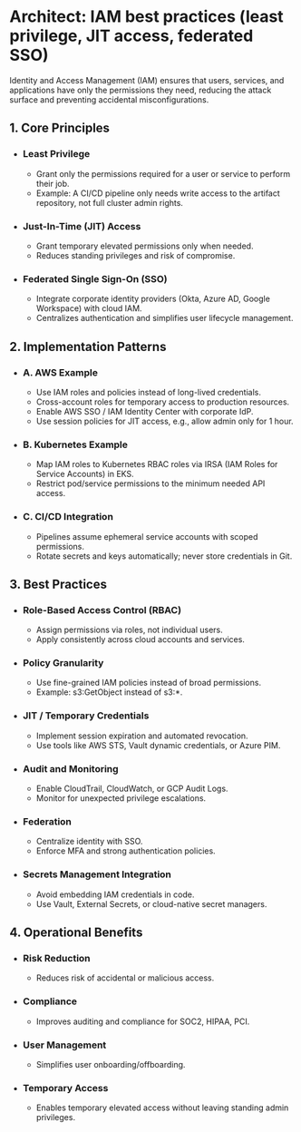 # Architect: IAM best practices (least privilege, JIT access, federated SSO)

Identity and Access Management (IAM) ensures that users, services, and applications have only the permissions they need, reducing the attack surface and preventing accidental misconfigurations.

## 1. Core Principles
- ### Least Privilege
	- Grant only the permissions required for a user or service to perform their job.
	- Example: A CI/CD pipeline only needs write access to the artifact repository, not full cluster admin rights.
- ### Just-In-Time (JIT) Access
	- Grant temporary elevated permissions only when needed.
	- Reduces standing privileges and risk of compromise.
- ### Federated Single Sign-On (SSO)
	- Integrate corporate identity providers (Okta, Azure AD, Google Workspace) with cloud IAM.
	- Centralizes authentication and simplifies user lifecycle management.
## 2. Implementation Patterns
- ### A. AWS Example
	- Use IAM roles and policies instead of long-lived credentials.
	- Cross-account roles for temporary access to production resources.
	- Enable AWS SSO / IAM Identity Center with corporate IdP.
	- Use session policies for JIT access, e.g., allow admin only for 1 hour.
- ### B. Kubernetes Example
	- Map IAM roles to Kubernetes RBAC roles via IRSA (IAM Roles for Service Accounts) in EKS.
	- Restrict pod/service permissions to the minimum needed API access.
- ### C. CI/CD Integration
	- Pipelines assume ephemeral service accounts with scoped permissions.
	- Rotate secrets and keys automatically; never store credentials in Git.
## 3. Best Practices
- ### Role-Based Access Control (RBAC)
	- Assign permissions via roles, not individual users.
	- Apply consistently across cloud accounts and services.
- ### Policy Granularity
	- Use fine-grained IAM policies instead of broad permissions.
	- Example: s3:GetObject instead of s3:*.
- ### JIT / Temporary Credentials
	- Implement session expiration and automated revocation.
	- Use tools like AWS STS, Vault dynamic credentials, or Azure PIM.
- ### Audit and Monitoring
	- Enable CloudTrail, CloudWatch, or GCP Audit Logs.
	- Monitor for unexpected privilege escalations.
- ### Federation
	- Centralize identity with SSO.
	- Enforce MFA and strong authentication policies.
- ### Secrets Management Integration
	- Avoid embedding IAM credentials in code.
	- Use Vault, External Secrets, or cloud-native secret managers.
## 4. Operational Benefits
- ### Risk Reduction
	- Reduces risk of accidental or malicious access.
- ### Compliance
	- Improves auditing and compliance for SOC2, HIPAA, PCI.
- ### User Management
	- Simplifies user onboarding/offboarding.
- ### Temporary Access
	- Enables temporary elevated access without leaving standing admin privileges.
